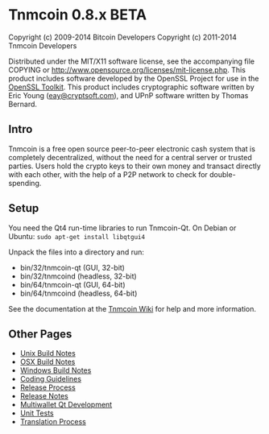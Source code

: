 Tnmcoin 0.8.x BETA
====================

Copyright (c) 2009-2014 Bitcoin Developers
Copyright (c) 2011-2014 Tnmcoin Developers

Distributed under the MIT/X11 software license, see the accompanying
file COPYING or http://www.opensource.org/licenses/mit-license.php.
This product includes software developed by the OpenSSL Project for use in the [OpenSSL Toolkit](http://www.openssl.org/). This product includes
cryptographic software written by Eric Young ([eay@cryptsoft.com](mailto:eay@cryptsoft.com)), and UPnP software written by Thomas Bernard.


Intro
---------------------
Tnmcoin is a free open source peer-to-peer electronic cash system that is
completely decentralized, without the need for a central server or trusted
parties.  Users hold the crypto keys to their own money and transact directly
with each other, with the help of a P2P network to check for double-spending.


Setup
---------------------
You need the Qt4 run-time libraries to run Tnmcoin-Qt. On Debian or Ubuntu:
	`sudo apt-get install libqtgui4`

Unpack the files into a directory and run:

- bin/32/tnmcoin-qt (GUI, 32-bit)
- bin/32/tnmcoind (headless, 32-bit)
- bin/64/tnmcoin-qt (GUI, 64-bit)
- bin/64/tnmcoind (headless, 64-bit)

See the documentation at the [Tnmcoin Wiki](http://tnmcoin.info)
for help and more information.


Other Pages
---------------------
- [Unix Build Notes](build-unix.md)
- [OSX Build Notes](build-osx.md)
- [Windows Build Notes](build-msw.md)
- [Coding Guidelines](coding.md)
- [Release Process](release-process.md)
- [Release Notes](release-notes.md)
- [Multiwallet Qt Development](multiwallet-qt.md)
- [Unit Tests](unit-tests.md)
- [Translation Process](translation_process.md)
